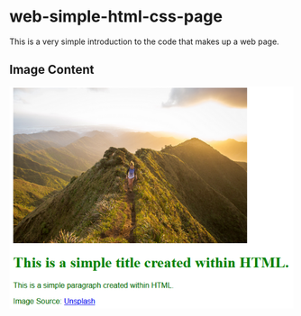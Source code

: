 # web-simple-html-css-page

This is a very simple introduction to the code that makes up a web page.

## Image Content

![](img/imgReadme.png)
